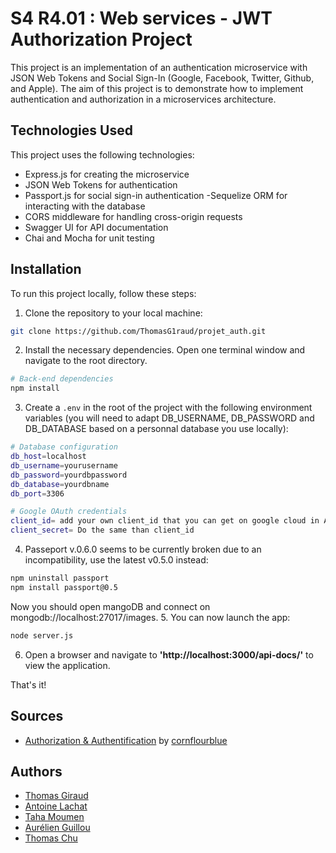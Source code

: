 # S4 R4.01 : Web services - JWT Authorization Project

This project is an implementation of an authentication microservice with JSON Web Tokens and Social Sign-In (Google, Facebook, Twitter, Github, and Apple). The aim of this project is to demonstrate how to implement authentication and authorization in a microservices architecture.

## Technologies Used

This project uses the following technologies:

- Express.js for creating the microservice
- JSON Web Tokens for authentication
- Passport.js for social sign-in authentication
  -Sequelize ORM for interacting with the database
- CORS middleware for handling cross-origin requests
- Swagger UI for API documentation
- Chai and Mocha for unit testing

## Installation

To run this project locally, follow these steps:

1. Clone the repository to your local machine:

```bash
git clone https://github.com/ThomasG1raud/projet_auth.git
```

2. Install the necessary dependencies. Open one terminal
   window and navigate to the root directory.

```bash
# Back-end dependencies
npm install
```

3. Create a `.env` in the root of the project with the following environment variables (you will need to adapt DB_USERNAME, DB_PASSWORD and DB_DATABASE based on a personnal database you use locally):

```bash
# Database configuration
db_host=localhost
db_username=yourusername
db_password=yourdbpassword
db_database=yourdbname
db_port=3306

# Google OAuth credentials
client_id= add your own client_id that you can get on google cloud in API and services
client_secret= Do the same than client_id
```

4. Passeport v.0.6.0 seems to be currently broken due to an incompatibility, use the latest v0.5.0 instead:

```bash
npm uninstall passport
npm install passport@0.5
```


Now you should open mangoDB and connect on mongodb://localhost:27017/images.
5. You can now launch the app:
```bash
node server.js
```

6. Open a browser and navigate to **'http://localhost:3000/api-docs/'** to view the application.

That's it!

## Sources

- [Authorization & Authentification](https://github.com/cornflourblue/node-role-based-authorization-api) by [cornflourblue](https://github.com/cornflourblue)

## Authors

- [Thomas Giraud](https://github.com/ThomasG1raud)
- [Antoine Lachat](https://github.com/ant0ineLACHAT)
- [Taha Moumen](https://github.com/TahaMoumen)
- [Aurélien Guillou](https://github.com/aurelienGUILLOU)
- [Thomas Chu](https://github.com/GitGudShu)
